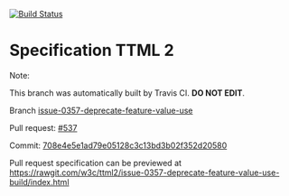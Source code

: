 [![Build Status](https://travis-ci.org/w3c/ttml2.svg?branch=issue-0357-deprecate-feature-value-use)](https://travis-ci.org/w3c/ttml2)


# Specification TTML 2


Note:


This branch was automatically built by Travis CI. <b>DO NOT EDIT</b>.


 Branch [issue-0357-deprecate-feature-value-use](https://github.com/w3c/ttml2/tree/issue-0357-deprecate-feature-value-use)


 Pull request: [#537](https://github.com/w3c/ttml2/pull/537)


 Commit: [708e4e5e1ad79e05128c3c13bd3b02f352d20580](https://github.com/w3c/ttml2/commit/708e4e5e1ad79e05128c3c13bd3b02f352d20580)

Pull request specification can be previewed at https://rawgit.com/w3c/ttml2/issue-0357-deprecate-feature-value-use-build/index.html



